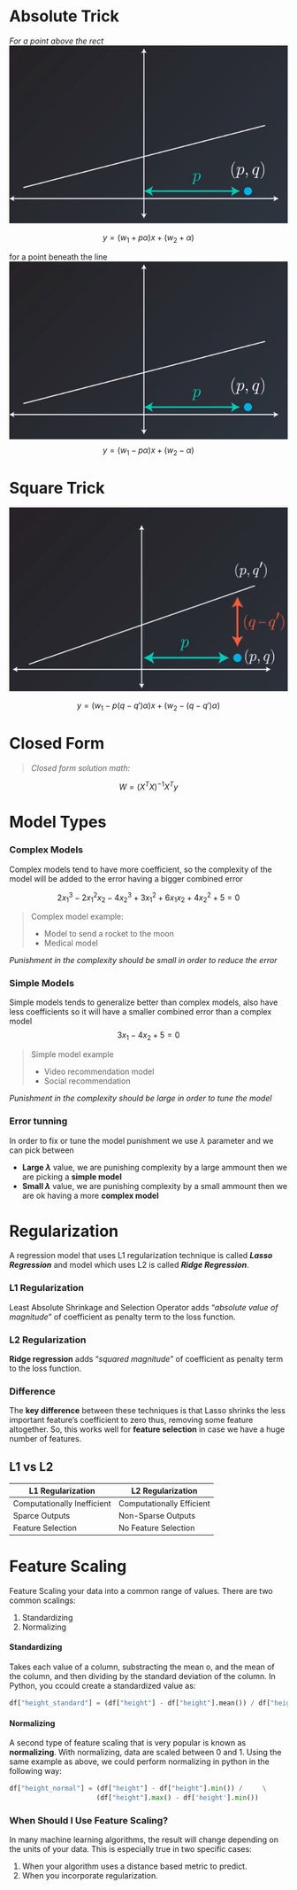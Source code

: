 # Absolute Trick
*For a point above the rect*
![enter image description here](https://github.com/steelcolosus/udacity-datascience/blob/master/images/below.png?raw=true)

$$
y = (w_1 + p\alpha)x + (w_2 + \alpha)
$$

for a point beneath the line
![Beneath](https://github.com/steelcolosus/udacity-datascience/blob/master/images/below.png?raw=true)
$$
y = (w_1 - p\alpha)x + (w_2 - \alpha)
$$

# Square Trick


![Beneath](https://github.com/steelcolosus/udacity-datascience/blob/master/images/squaretrick.png?raw=true)

$$
y = (w_1 - p(q-q')\alpha)x + (w_2 - (q-q')\alpha)
$$

# Closed  Form

> *Closed form solution math:*

$$W=(X^T X)^{-1} X^Ty$$


# Model Types

### Complex Models
Complex models tend to have more coefficient, so the complexity of the model will be added to the error having a bigger combined error

$$
2x_1^3 - 2x_1^2x_2 - 4x_2^3 +3x_1^2+6x_1x_2+4x_2^2 + 5 =0
$$

> Complex model example: 
>  - Model to send a rocket to the moon
>  - Medical model

*Punishment in the complexity should be small in order to reduce the error*

### Simple Models
Simple models tends to generalize better than complex models, also have less coefficients so it will have a smaller combined error than a complex model
$$
3x_1 - 4x_2 + 5 =0
$$

> Simple model example
>  - Video recommendation model
>  - Social recommendation

*Punishment in the complexity should be large in order to tune the model*


### Error tunning 
In order to fix or tune the model punishment we use $\lambda$ parameter and we can pick between

 - **Large $\lambda$** value, we are punishing complexity by a large ammount then we are picking a **simple model**
 - **Small $\lambda$** value, we are punishing complexity by a small ammount then we are ok having  a more **complex model**


# Regularization

A regression model that uses L1 regularization technique is called **_Lasso Regression_** and model which uses L2 is called **_Ridge Regression_**.


### L1 Regularization 
Least Absolute Shrinkage and Selection Operator adds “_absolute value of magnitude_” of coefficient as penalty term to the loss function.



### L2 Regularization
**Ridge regression** adds “_squared magnitude_” of coefficient as penalty term to the loss function.



### Difference

The **key difference** between these techniques is that Lasso shrinks the less important feature’s coefficient to zero thus, removing some feature altogether. So, this works well for **feature selection** in case we have a huge number of features.



## L1 vs L2
|L1 Regularization	|L2 Regularization  |
|--|--|
|Computationally Inefficient|Computationally Efficient|
|Sparce Outputs |  Non-Sparse Outputs  |
|Feature Selection | No Feature Selection|

# Feature Scaling

Feature Scaling your data into a common range of values. There are two common scalings:

 1. Standardizing 
 2. Normalizing

#### Standardizing

Takes each value of a column, substracting the mean o, and the mean of the column, and then dividing by the standard deviation of the column. In Python, you ccould create a standardized value as:
```python
df["height_standard"] = (df["height"] - df["height"].mean()) / df["height"].std()
```

#### Normalizing

A second type of feature scaling that is very popular is known as  **normalizing**. With normalizing, data are scaled between 0 and 1. Using the same example as above, we could perform normalizing in python in the following way:

```python
df["height_normal"] = (df["height"] - df["height"].min()) /     \
                      (df["height"].max() - df['height'].min())
```

### When Should I Use Feature Scaling?

In many machine learning algorithms, the result will change depending on the units of your data. This is especially true in two specific cases:

1.  When your algorithm uses a distance based metric to predict.
2.  When you incorporate regularization.
<!--stackedit_data:
eyJoaXN0b3J5IjpbNzkxNzc1MjgzLDE1NjM1MzA0NTAsMjEzMT
MyNjk0MSwtMTU0NjE1NTQ5MiwtMTM0ODA5Njc2OCwxODY5NTI3
MTUzLC02OTQwMTUxNjUsMTE2NzQ3MTQyMSwxODI1MTc5OTczLC
0xOTg0NTcyMjAxXX0=
-->